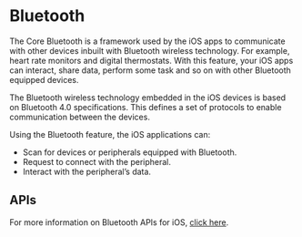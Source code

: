                             

Bluetooth
=========

The Core Bluetooth is a framework used by the iOS apps to communicate with other devices inbuilt with Bluetooth wireless technology. For example, heart rate monitors and digital thermostats. With this feature, your iOS apps can interact, share data, perform some task and so on with other Bluetooth equipped devices.

The Bluetooth wireless technology embedded in the iOS devices is based on Bluetooth 4.0 specifications. This defines a set of protocols to enable communication between the devices.

Using the Bluetooth feature, the iOS applications can:

*   Scan for devices or peripherals equipped with Bluetooth.
*   Request to connect with the peripheral.
*   Interact with the peripheral’s data.

APIs
----

For more information on Bluetooth APIs for iOS, [click here](https://github.com/HCL-TECH-SOFTWARE/volt-mx-native-ios-function-docs/tree/main/docs/iOS13/CoreBluetooth-iOS-13.0).


